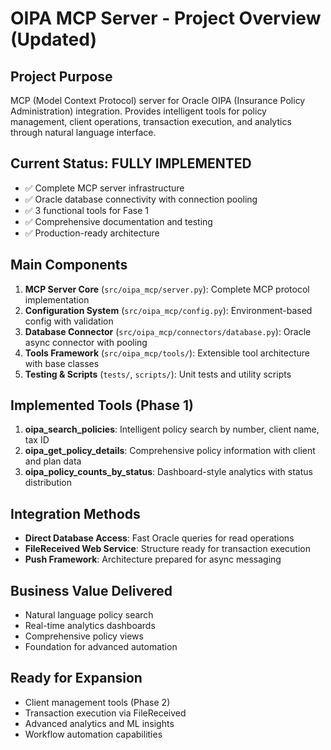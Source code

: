 # OIPA MCP Server - Project Overview (Updated)

## Project Purpose
MCP (Model Context Protocol) server for Oracle OIPA (Insurance Policy Administration) integration. Provides intelligent tools for policy management, client operations, transaction execution, and analytics through natural language interface.

## Current Status: FULLY IMPLEMENTED
- ✅ Complete MCP server infrastructure
- ✅ Oracle database connectivity with connection pooling
- ✅ 3 functional tools for Fase 1
- ✅ Comprehensive documentation and testing
- ✅ Production-ready architecture

## Main Components
1. **MCP Server Core** (`src/oipa_mcp/server.py`): Complete MCP protocol implementation
2. **Configuration System** (`src/oipa_mcp/config.py`): Environment-based config with validation
3. **Database Connector** (`src/oipa_mcp/connectors/database.py`): Oracle async connector with pooling
4. **Tools Framework** (`src/oipa_mcp/tools/`): Extensible tool architecture with base classes
5. **Testing & Scripts** (`tests/`, `scripts/`): Unit tests and utility scripts

## Implemented Tools (Phase 1)
1. **oipa_search_policies**: Intelligent policy search by number, client name, tax ID
2. **oipa_get_policy_details**: Comprehensive policy information with client and plan data
3. **oipa_policy_counts_by_status**: Dashboard-style analytics with status distribution

## Integration Methods
- **Direct Database Access**: Fast Oracle queries for read operations
- **FileReceived Web Service**: Structure ready for transaction execution
- **Push Framework**: Architecture prepared for async messaging

## Business Value Delivered
- Natural language policy search
- Real-time analytics dashboards
- Comprehensive policy views
- Foundation for advanced automation

## Ready for Expansion
- Client management tools (Phase 2)
- Transaction execution via FileReceived
- Advanced analytics and ML insights
- Workflow automation capabilities
